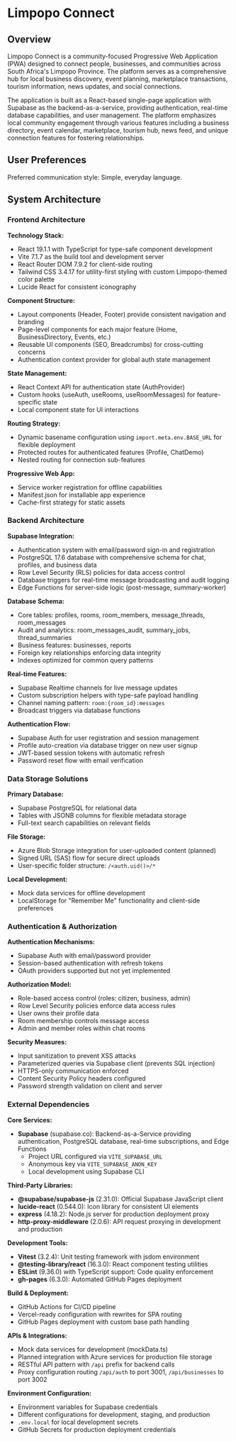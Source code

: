 # Limpopo Connect

## Overview

Limpopo Connect is a community-focused Progressive Web Application (PWA) designed to connect people, businesses, and communities across South Africa's Limpopo Province. The platform serves as a comprehensive hub for local business discovery, event planning, marketplace transactions, tourism information, news updates, and social connections.

The application is built as a React-based single-page application with Supabase as the backend-as-a-service, providing authentication, real-time database capabilities, and user management. The platform emphasizes local community engagement through various features including a business directory, event calendar, marketplace, tourism hub, news feed, and unique connection features for fostering relationships.

## User Preferences

Preferred communication style: Simple, everyday language.

## System Architecture

### Frontend Architecture

**Technology Stack:**
- React 19.1.1 with TypeScript for type-safe component development
- Vite 7.1.7 as the build tool and development server
- React Router DOM 7.9.2 for client-side routing
- Tailwind CSS 3.4.17 for utility-first styling with custom Limpopo-themed color palette
- Lucide React for consistent iconography

**Component Structure:**
- Layout components (Header, Footer) provide consistent navigation and branding
- Page-level components for each major feature (Home, BusinessDirectory, Events, etc.)
- Reusable UI components (SEO, Breadcrumbs) for cross-cutting concerns
- Authentication context provider for global auth state management

**State Management:**
- React Context API for authentication state (AuthProvider)
- Custom hooks (useAuth, useRooms, useRoomMessages) for feature-specific state
- Local component state for UI interactions

**Routing Strategy:**
- Dynamic basename configuration using `import.meta.env.BASE_URL` for flexible deployment
- Protected routes for authenticated features (Profile, ChatDemo)
- Nested routing for connection sub-features

**Progressive Web App:**
- Service worker registration for offline capabilities
- Manifest.json for installable app experience
- Cache-first strategy for static assets

### Backend Architecture

**Supabase Integration:**
- Authentication system with email/password sign-in and registration
- PostgreSQL 17.6 database with comprehensive schema for chat, profiles, and business data
- Row Level Security (RLS) policies for data access control
- Database triggers for real-time message broadcasting and audit logging
- Edge Functions for server-side logic (post-message, summary-worker)

**Database Schema:**
- Core tables: profiles, rooms, room_members, message_threads, room_messages
- Audit and analytics: room_messages_audit, summary_jobs, thread_summaries
- Business features: businesses, reports
- Foreign key relationships enforcing data integrity
- Indexes optimized for common query patterns

**Real-time Features:**
- Supabase Realtime channels for live message updates
- Custom subscription helpers with type-safe payload handling
- Channel naming pattern: `room:{room_id}:messages`
- Broadcast triggers via database functions

**Authentication Flow:**
- Supabase Auth for user registration and session management
- Profile auto-creation via database trigger on new user signup
- JWT-based session tokens with automatic refresh
- Password reset flow with email verification

### Data Storage Solutions

**Primary Database:**
- Supabase PostgreSQL for relational data
- Tables with JSONB columns for flexible metadata storage
- Full-text search capabilities on relevant fields

**File Storage:**
- Azure Blob Storage integration for user-uploaded content (planned)
- Signed URL (SAS) flow for secure direct uploads
- User-specific folder structure: `/<auth.uid()>/*`

**Local Development:**
- Mock data services for offline development
- LocalStorage for "Remember Me" functionality and client-side preferences

### Authentication & Authorization

**Authentication Mechanisms:**
- Supabase Auth with email/password provider
- Session-based authentication with refresh tokens
- OAuth providers supported but not yet implemented

**Authorization Model:**
- Role-based access control (roles: citizen, business, admin)
- Row Level Security policies enforce data access rules
- User owns their profile data
- Room membership controls message access
- Admin and member roles within chat rooms

**Security Measures:**
- Input sanitization to prevent XSS attacks
- Parameterized queries via Supabase client (prevents SQL injection)
- HTTPS-only communication enforced
- Content Security Policy headers configured
- Password strength validation on client and server

### External Dependencies

**Core Services:**
- **Supabase** (supabase.co): Backend-as-a-Service providing authentication, PostgreSQL database, real-time subscriptions, and Edge Functions
  - Project URL configured via `VITE_SUPABASE_URL`
  - Anonymous key via `VITE_SUPABASE_ANON_KEY`
  - Local development using Supabase CLI

**Third-Party Libraries:**
- **@supabase/supabase-js** (2.31.0): Official Supabase JavaScript client
- **lucide-react** (0.544.0): Icon library for consistent UI elements
- **express** (4.18.2): Node.js server for production deployment proxy
- **http-proxy-middleware** (2.0.6): API request proxying in development and production

**Development Tools:**
- **Vitest** (3.2.4): Unit testing framework with jsdom environment
- **@testing-library/react** (16.3.0): React component testing utilities
- **ESLint** (9.36.0) with TypeScript support: Code quality enforcement
- **gh-pages** (6.3.0): Automated GitHub Pages deployment

**Build & Deployment:**
- GitHub Actions for CI/CD pipeline
- Vercel-ready configuration with rewrites for SPA routing
- GitHub Pages deployment with custom base path handling

**APIs & Integrations:**
- Mock data services for development (mockData.ts)
- Planned integration with Azure services for production file storage
- RESTful API pattern with `/api` prefix for backend calls
- Proxy configuration routing `/api/auth` to port 3001, `/api/businesses` to port 3002

**Environment Configuration:**
- Environment variables for Supabase credentials
- Different configurations for development, staging, and production
- `.env.local` for local development secrets
- GitHub Secrets for production deployment credentials